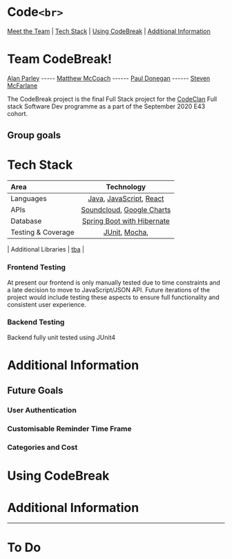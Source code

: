 # Code```<br>```
[Meet the Team](https://github.com/stmcf/code-br-/blob/main/README.md#TeamCodeBreak!) | [Tech Stack](https://github.com/stmcf/code-br-/blob/main/README.md#tech-stack) | [Using CodeBreak](https://github.com/stmcf/code-br-/blob/main/README.md#using-code<br>) | [Additional Information](https://github.com/stmcf/code-br-/blob/main/README.md#additional-information)



# Team CodeBreak!

[Alan Parley](https://github.com/AlanParley) ----- [Matthew McCoach](https://github.com/mjmccoach) ------ [Paul Donegan](https://github.com/fatpav) ------ [Steven McFarlane](https://github.com/stmcf)

The CodeBreak project is the final Full Stack project for the [CodeClan](https://codeclan.com) Full stack Software Dev programme as a part of the September 2020 E43 cohort. 

## Group goals



# Tech Stack

|      Area      | Technology  |
| :------------- | :----------: | 
|  Languages | [Java](https://www.java.com/en/), [JavaScript](https://www.javascript.com/),  [React](https://reactjs.org/)  |
|  APIs | [Soundcloud](https://connect.soundcloud.com), [Google Charts](https://developers.google.com/chart)  |
|  Database | [Spring Boot with Hibernate](https://www..org/) |
|  Testing & Coverage | [JUnit](), [Mocha](), []()   |  

|  Additional Libraries   | [tba]() | 



### Frontend Testing

At present our frontend is only manually tested due to time constraints and a late decision to move to JavaScript/JSON API. Future iterations of the project would include testing these aspects to ensure full functionality and consistent user experience.

### Backend Testing

Backend fully unit tested using JUnit4


# Additional Information

## Future Goals

### User Authentication


### Customisable Reminder Time Frame



### Categories and Cost

# Using CodeBreak


# Additional Information

---

# To Do 
